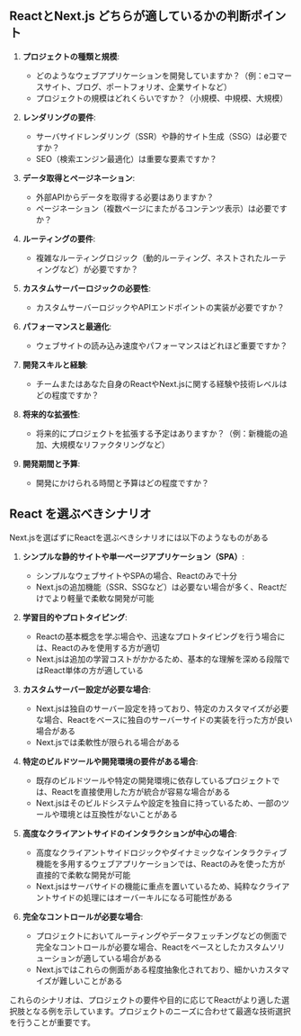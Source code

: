 
## ReactとNext.js どちらが適しているかの判断ポイント

1. **プロジェクトの種類と規模**:
   - どのようなウェブアプリケーションを開発していますか？（例：eコマースサイト、ブログ、ポートフォリオ、企業サイトなど）
   - プロジェクトの規模はどれくらいですか？（小規模、中規模、大規模）

2. **レンダリングの要件**:
   - サーバサイドレンダリング（SSR）や静的サイト生成（SSG）は必要ですか？
   - SEO（検索エンジン最適化）は重要な要素ですか？

3. **データ取得とページネーション**:
   - 外部APIからデータを取得する必要はありますか？
   - ページネーション（複数ページにまたがるコンテンツ表示）は必要ですか？

4. **ルーティングの要件**:
   - 複雑なルーティングロジック（動的ルーティング、ネストされたルーティングなど）が必要ですか？

5. **カスタムサーバーロジックの必要性**:
   - カスタムサーバーロジックやAPIエンドポイントの実装が必要ですか？

6. **パフォーマンスと最適化**:
   - ウェブサイトの読み込み速度やパフォーマンスはどれほど重要ですか？

7. **開発スキルと経験**:
   - チームまたはあなた自身のReactやNext.jsに関する経験や技術レベルはどの程度ですか？

8. **将来的な拡張性**:
   - 将来的にプロジェクトを拡張する予定はありますか？（例：新機能の追加、大規模なリファクタリングなど）

9. **開発期間と予算**:
   - 開発にかけられる時間と予算はどの程度ですか？

## React を選ぶべきシナリオ


Next.jsを選ばずにReactを選ぶべきシナリオには以下のようなものがある

1. **シンプルな静的サイトや単一ページアプリケーション（SPA）**:
   - シンプルなウェブサイトやSPAの場合、Reactのみで十分
   - Next.jsの追加機能（SSR、SSGなど）は必要ない場合が多く、Reactだけでより軽量で柔軟な開発が可能

2. **学習目的やプロトタイピング**:
   - Reactの基本概念を学ぶ場合や、迅速なプロトタイピングを行う場合には、Reactのみを使用する方が適切
   - Next.jsは追加の学習コストがかかるため、基本的な理解を深める段階ではReact単体の方が適している

3. **カスタムサーバー設定が必要な場合**:
   - Next.jsは独自のサーバー設定を持っており、特定のカスタマイズが必要な場合、Reactをベースに独自のサーバーサイドの実装を行った方が良い場合がある
   - Next.jsでは柔軟性が限られる場合がある

4. **特定のビルドツールや開発環境の要件がある場合**:
   - 既存のビルドツールや特定の開発環境に依存しているプロジェクトでは、Reactを直接使用した方が統合が容易な場合がある
   - Next.jsはそのビルドシステムや設定を独自に持っているため、一部のツールや環境とは互換性がないことがある

5. **高度なクライアントサイドのインタラクションが中心の場合**:
   - 高度なクライアントサイドロジックやダイナミックなインタラクティブ機能を多用するウェブアプリケーションでは、Reactのみを使った方が直接的で柔軟な開発が可能
   - Next.jsはサーバサイドの機能に重点を置いているため、純粋なクライアントサイドの処理にはオーバーキルになる可能性がある

6. **完全なコントロールが必要な場合**:
   - プロジェクトにおいてルーティングやデータフェッチングなどの側面で完全なコントロールが必要な場合、Reactをベースとしたカスタムソリューションが適している場合がある
   - Next.jsではこれらの側面がある程度抽象化されており、細かいカスタマイズが難しいことがある

これらのシナリオは、プロジェクトの要件や目的に応じてReactがより適した選択肢となる例を示しています。プロジェクトのニーズに合わせて最適な技術選択を行うことが重要です。